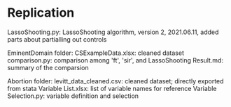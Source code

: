 # Replication

LassoShooting.py: LassoShooting algorithm, version 2, 2021.06.11, added parts about partialling out controls

EminentDomain folder:
  CSExampleData.xlsx: cleaned dataset
  comparison.py: comparison among 'ft', 'sir', and LassoShooting
  Result.md: summary of the comparsion
  

Abortion folder:
  levitt_data_cleaned.csv: cleaned dataset; directly exported from stata
  Variable List.xlsx: list of variable names for reference
  Variable Selection.py: variable definition and selection

